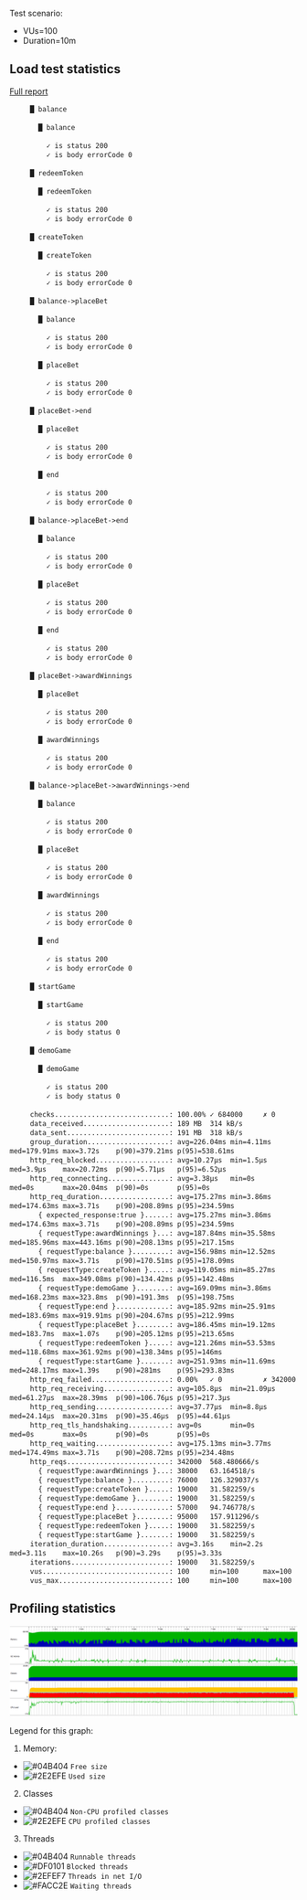 Test scenario:

- VUs=100
- Duration=10m

## Load test statistics

[Full report](k6_run_report.txt)

```
     █ balance

       █ balance

         ✓ is status 200
         ✓ is body errorCode 0

     █ redeemToken

       █ redeemToken

         ✓ is status 200
         ✓ is body errorCode 0

     █ createToken

       █ createToken

         ✓ is status 200
         ✓ is body errorCode 0

     █ balance->placeBet

       █ balance

         ✓ is status 200
         ✓ is body errorCode 0

       █ placeBet

         ✓ is status 200
         ✓ is body errorCode 0

     █ placeBet->end

       █ placeBet

         ✓ is status 200
         ✓ is body errorCode 0

       █ end

         ✓ is status 200
         ✓ is body errorCode 0

     █ balance->placeBet->end

       █ balance

         ✓ is status 200
         ✓ is body errorCode 0

       █ placeBet

         ✓ is status 200
         ✓ is body errorCode 0

       █ end

         ✓ is status 200
         ✓ is body errorCode 0

     █ placeBet->awardWinnings

       █ placeBet

         ✓ is status 200
         ✓ is body errorCode 0

       █ awardWinnings

         ✓ is status 200
         ✓ is body errorCode 0

     █ balance->placeBet->awardWinnings->end

       █ balance

         ✓ is status 200
         ✓ is body errorCode 0

       █ placeBet

         ✓ is status 200
         ✓ is body errorCode 0

       █ awardWinnings

         ✓ is status 200
         ✓ is body errorCode 0

       █ end

         ✓ is status 200
         ✓ is body errorCode 0

     █ startGame

       █ startGame

         ✓ is status 200
         ✓ is body status 0

     █ demoGame

       █ demoGame

         ✓ is status 200
         ✓ is body status 0

     checks............................: 100.00% ✓ 684000     ✗ 0     
     data_received.....................: 189 MB  314 kB/s
     data_sent.........................: 191 MB  318 kB/s
     group_duration....................: avg=226.04ms min=4.11ms  med=179.91ms max=3.72s    p(90)=379.21ms p(95)=538.61ms
     http_req_blocked..................: avg=10.27µs  min=1.5µs   med=3.9µs    max=20.72ms  p(90)=5.71µs   p(95)=6.52µs  
     http_req_connecting...............: avg=3.38µs   min=0s      med=0s       max=20.04ms  p(90)=0s       p(95)=0s      
     http_req_duration.................: avg=175.27ms min=3.86ms  med=174.63ms max=3.71s    p(90)=208.89ms p(95)=234.59ms
       { expected_response:true }......: avg=175.27ms min=3.86ms  med=174.63ms max=3.71s    p(90)=208.89ms p(95)=234.59ms
       { requestType:awardWinnings }...: avg=187.84ms min=35.58ms med=185.96ms max=443.16ms p(90)=208.13ms p(95)=217.15ms
       { requestType:balance }.........: avg=156.98ms min=12.52ms med=150.97ms max=3.71s    p(90)=170.51ms p(95)=178.09ms
       { requestType:createToken }.....: avg=119.05ms min=85.27ms med=116.5ms  max=349.08ms p(90)=134.42ms p(95)=142.48ms
       { requestType:demoGame }........: avg=169.09ms min=3.86ms  med=168.23ms max=323.8ms  p(90)=191.3ms  p(95)=198.75ms
       { requestType:end }.............: avg=185.92ms min=25.91ms med=183.69ms max=919.91ms p(90)=204.67ms p(95)=212.99ms
       { requestType:placeBet }........: avg=186.45ms min=19.12ms med=183.7ms  max=1.07s    p(90)=205.12ms p(95)=213.65ms
       { requestType:redeemToken }.....: avg=121.26ms min=53.53ms med=118.68ms max=361.92ms p(90)=138.34ms p(95)=146ms   
       { requestType:startGame }.......: avg=251.93ms min=11.69ms med=248.17ms max=1.39s    p(90)=281ms    p(95)=293.83ms
     http_req_failed...................: 0.00%   ✓ 0          ✗ 342000
     http_req_receiving................: avg=105.8µs  min=21.09µs med=61.27µs  max=28.39ms  p(90)=106.76µs p(95)=217.3µs 
     http_req_sending..................: avg=37.77µs  min=8.8µs   med=24.14µs  max=20.31ms  p(90)=35.46µs  p(95)=44.61µs 
     http_req_tls_handshaking..........: avg=0s       min=0s      med=0s       max=0s       p(90)=0s       p(95)=0s      
     http_req_waiting..................: avg=175.13ms min=3.77ms  med=174.49ms max=3.71s    p(90)=208.72ms p(95)=234.48ms
     http_reqs.........................: 342000  568.480666/s
       { requestType:awardWinnings }...: 38000   63.164518/s
       { requestType:balance }.........: 76000   126.329037/s
       { requestType:createToken }.....: 19000   31.582259/s
       { requestType:demoGame }........: 19000   31.582259/s
       { requestType:end }.............: 57000   94.746778/s
       { requestType:placeBet }........: 95000   157.911296/s
       { requestType:redeemToken }.....: 19000   31.582259/s
       { requestType:startGame }.......: 19000   31.582259/s
     iteration_duration................: avg=3.16s    min=2.2s    med=3.11s    max=10.26s   p(90)=3.29s    p(95)=3.33s   
     iterations........................: 19000   31.582259/s
     vus...............................: 100     min=100      max=100 
     vus_max...........................: 100     min=100      max=100
```

## Profiling statistics

![Telemetry](jprofile/telemetry.png)

Legend for this graph:
1. Memory:
- ![#04B404](https://placehold.it/15/04B404/000000?text=+) `Free size`
- ![#2E2EFE](https://placehold.it/15/2E2EFE/000000?text=+) `Used size`
2. Classes
- ![#04B404](https://placehold.it/15/04B404/000000?text=+) `Non-CPU profiled classes`
- ![#2E2EFE](https://placehold.it/15/2E2EFE/000000?text=+) `CPU profiled classes`
3. Threads
- ![#04B404](https://placehold.it/15/04B404/000000?text=+) `Runnable threads`
- ![#DF0101](https://placehold.it/15/DF0101/000000?text=+) `Blocked threads`
- ![#2EFEF7](https://placehold.it/15/2EFEF7/000000?text=+) `Threads in net I/O`
- ![#FACC2E](https://placehold.it/15/FACC2E/000000?text=+) `Waiting threads`